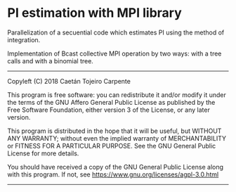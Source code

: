 # PI estimation with MPI library


Parallelization of a secuential code which estimates PI using the method of integration.

Implementation of Bcast collective MPI operation by two ways: with a tree calls and with a binomial tree.


**********************************************************************

Copyleft (C) 2018 Caetán Tojeiro Carpente

This program is free software: you can redistribute it and/or modify it under the terms of the GNU Affero General Public License as published by the Free Software Foundation, either version 3 of the License, or any later version.

This program is distributed in the hope that it will be useful, but WITHOUT ANY WARRANTY; without even the implied warranty of MERCHANTABILITY or FITNESS FOR A PARTICULAR PURPOSE. See the GNU General Public License for more details.

You should have received a copy of the GNU General Public License along with this program. If not, see https://www.gnu.org/licenses/agpl-3.0.html

**********************************************************************
